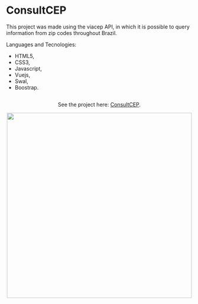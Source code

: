 # ConsultCEP

This project was made using the viacep API, in which it is possible to query information from zip codes throughout Brazil.

Languages and Tecnologies:

- HTML5,
- CSS3,
- Javascript,
- Vuejs,
- Swal,
- Boostrap.

##

<div align='center'>
  
See the project here: [ConsultCEP](https://fast-consult-cep.vercel.app/).

<img src="https://user-images.githubusercontent.com/68437256/233806331-07ad28e8-c274-478d-8fab-2cdae20bdc7b.png" width="500">
  
</div>
